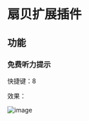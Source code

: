 # 扇贝扩展插件

## 功能

### 免费听力提示

快捷键：8

效果：

![image](https://cloud.githubusercontent.com/assets/9983385/24702920/7e1efbfe-1a33-11e7-9057-9064343375d0.png)


